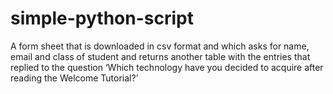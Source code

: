 # simple-python-script

A form sheet that is downloaded in csv format and which asks for name, email and class of student and returns another table with the entries that replied to the question ‘Which technology have you decided to acquire after reading the Welcome Tutorial?’
